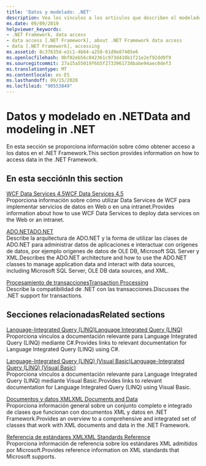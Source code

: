 ```yaml
---
title: 'Datos y modelado: .NET'
description: Vea los vínculos a los artículos que describen el modelado y cómo obtener acceso a los datos en .NET. Los artículos cubren WCF Data Services, ADO.NET y procesamiento de transacciones.
ms.date: 09/09/2019
helpviewer_keywords:
- .NET Framework, data access
- data access [.NET Framework], about .NET Framework data access
- data [.NET Framework], accessing
ms.assetid: 8c37635d-e2c1-4b64-a258-61d9e87405e6
ms.openlocfilehash: 0bf02eb56c042361c973d410b1f21e2ef92dd9f9
ms.sourcegitcommit: 27a15a55019f6b5f2733961738babe94aec0def3
ms.translationtype: MT
ms.contentlocale: es-ES
ms.lasthandoff: 09/15/2020
ms.locfileid: "90553849"
---
```

# <a name="data-and-modeling-in-net"></a><span data-ttu-id="ee120-104">Datos y modelado en .NET</span><span class="sxs-lookup"><span data-stu-id="ee120-104">Data and modeling in .NET</span></span>

<span data-ttu-id="ee120-105">En esta sección se proporciona información sobre cómo obtener acceso a los datos en el .NET Framework.</span><span class="sxs-lookup"><span data-stu-id="ee120-105">This section provides information on how to access data in the .NET Framework.</span></span>  
  
## <a name="in-this-section"></a><span data-ttu-id="ee120-106">En esta sección</span><span class="sxs-lookup"><span data-stu-id="ee120-106">In this section</span></span>

 [<span data-ttu-id="ee120-107">WCF Data Services 4.5</span><span class="sxs-lookup"><span data-stu-id="ee120-107">WCF Data Services 4.5</span></span>](./wcf/index.md)  
 <span data-ttu-id="ee120-108">Proporciona información sobre cómo utilizar Data Services de WCF para implementar servicios de datos en Web o en una intranet.</span><span class="sxs-lookup"><span data-stu-id="ee120-108">Provides information about how to use WCF Data Services to deploy data services on the Web or an intranet.</span></span>  

 [<span data-ttu-id="ee120-109">ADO.NET</span><span class="sxs-lookup"><span data-stu-id="ee120-109">ADO.NET</span></span>](./adonet/index.md)  
 <span data-ttu-id="ee120-110">Describe la arquitectura de ADO.NET y la forma de utilizar las clases de ADO.NET para administrar datos de aplicaciones e interactuar con orígenes de datos, por ejemplo orígenes de datos de OLE DB, Microsoft SQL Server y XML.</span><span class="sxs-lookup"><span data-stu-id="ee120-110">Describes the ADO.NET architecture and how to use the ADO.NET classes to manage application data and interact with data sources, including Microsoft SQL Server, OLE DB data sources, and XML.</span></span>  
  
 [<span data-ttu-id="ee120-111">Procesamiento de transacciones</span><span class="sxs-lookup"><span data-stu-id="ee120-111">Transaction Processing</span></span>](./transactions/index.md)  
 <span data-ttu-id="ee120-112">Describe la compatibilidad de .NET con las transacciones.</span><span class="sxs-lookup"><span data-stu-id="ee120-112">Discusses the .NET support for transactions.</span></span>  
  
## <a name="related-sections"></a><span data-ttu-id="ee120-113">Secciones relacionadas</span><span class="sxs-lookup"><span data-stu-id="ee120-113">Related sections</span></span>

 [<span data-ttu-id="ee120-114">Language-Integrated Query (LINQ)</span><span class="sxs-lookup"><span data-stu-id="ee120-114">Language Integrated Query (LINQ)</span></span>](../../csharp/programming-guide/concepts/linq/index.md)  
 <span data-ttu-id="ee120-115">Proporciona vínculos a documentación relevante para Language Integrated Query (LINQ) mediante C#.</span><span class="sxs-lookup"><span data-stu-id="ee120-115">Provides links to relevant documentation for Language Integrated Query (LINQ) using C#.</span></span>  
  
 [<span data-ttu-id="ee120-116">Language-Integrated Query (LINQ) (Visual Basic)</span><span class="sxs-lookup"><span data-stu-id="ee120-116">Language-Integrated Query (LINQ) (Visual Basic)</span></span>](../../visual-basic/programming-guide/concepts/linq/index.md)  
 <span data-ttu-id="ee120-117">Proporciona vínculos a documentación relevante para Language Integrated Query (LINQ) mediante Visual Basic.</span><span class="sxs-lookup"><span data-stu-id="ee120-117">Provides links to relevant documentation for Language Integrated Query (LINQ) using Visual Basic.</span></span>  
  
 [<span data-ttu-id="ee120-118">Documentos y datos XML</span><span class="sxs-lookup"><span data-stu-id="ee120-118">XML Documents and Data</span></span>](../../standard/data/xml/index.md)  
 <span data-ttu-id="ee120-119">Proporciona información general sobre un conjunto completo e integrado de clases que funcionan con documentos XML y datos en .NET Framework.</span><span class="sxs-lookup"><span data-stu-id="ee120-119">Provides an overview to a comprehensive and integrated set of classes that work with XML documents and data in the .NET Framework.</span></span>  
  
 <span data-ttu-id="ee120-120">[Referencia de estándares XML](/previous-versions/dotnet/netframework-4.0/ms256177(v=vs.100))</span><span class="sxs-lookup"><span data-stu-id="ee120-120">[XML Standards Reference](/previous-versions/dotnet/netframework-4.0/ms256177(v=vs.100))</span></span>  
 <span data-ttu-id="ee120-121">Proporciona información de referencia sobre los estándares XML admitidos por Microsoft.</span><span class="sxs-lookup"><span data-stu-id="ee120-121">Provides reference information on XML standards that Microsoft supports.</span></span>
